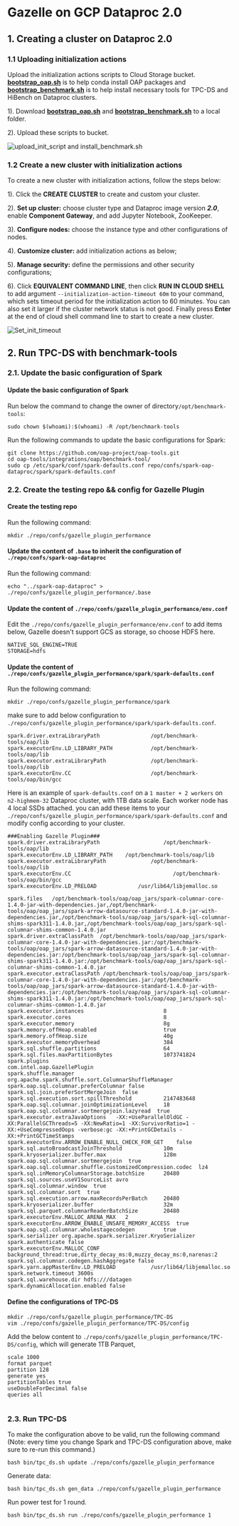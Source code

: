 # Gazelle on GCP Dataproc 2.0

## 1. Creating a cluster on Dataproc 2.0

### 1.1 Uploading initialization actions

Upload the initialization actions scripts to Cloud Storage bucket.
**[bootstrap_oap.sh](../bootstrap_oap.sh)** is to help conda install OAP packages and
**[bootstrap_benchmark.sh](./bootstrap_benchmark.sh)** is to help install necessary tools for TPC-DS and HiBench on Dataproc clusters.

1). Download **[bootstrap_oap.sh](https://raw.githubusercontent.com/oap-project/oap-tools/master/integrations/oap/dataproc/bootstrap_oap.sh)** and **[bootstrap_benchmark.sh](https://raw.githubusercontent.com/oap-project/oap-tools/master/integrations/oap/dataproc/benchmark/bootstrap_benchmark.sh)** to a local folder.

2). Upload these scripts to bucket.

![upload_init_script and install_benchmark.sh](../imgs/upload_scripts_to_bucket.png)


### 1.2 Create a new cluster with initialization actions

To create a new cluster with initialization actions, follow the steps below:

1). Click the  **CREATE CLUSTER** to create and custom your cluster.

2). **Set up cluster:** choose cluster type and Dataproc image version ***2.0***, enable **Component Gateway**, and add Jupyter Notebook, ZooKeeper.

3). **Configure nodes:** choose the instance type and other configurations of nodes.

4). **Customize cluster:** add initialization actions as below;

5). **Manage security:** define the permissions and other security configurations;

6). Click **EQUIVALENT COMMAND LINE**, then click **RUN IN CLOUD SHELL** to add argument ` --initialization-action-timeout 60m ` to your command,
which sets timeout period for the initialization action to 60 minutes. You can also set it larger if the cluster network status is not good.
Finally press **Enter** at the end of cloud shell command line to start to create a new cluster.

![Set_init_timeout](../imgs/set_init_timeout.png)

## 2. Run TPC-DS with benchmark-tools

### 2.1. Update the basic configuration of Spark

#### Update the basic configuration of Spark

Run below the command to change the owner of directory`/opt/benchmark-tools`:

```
sudo chown $(whoami):$(whoami) -R /opt/benchmark-tools
```

Run the following commands to update the basic configurations for Spark:

```
git clone https://github.com/oap-project/oap-tools.git
cd oap-tools/integrations/oap/benchmark-tool/
sudo cp /etc/spark/conf/spark-defaults.conf repo/confs/spark-oap-dataproc/spark/spark-defaults.conf
```

### 2.2. Create the testing repo && config for Gazelle Plugin

#### Create the testing repo

Run the following command:

```
mkdir ./repo/confs/gazelle_plugin_performance
```
#### Update the content of `.base` to inherit the configuration of `./repo/confs/spark-oap-dataproc`

Run the following command:
```
echo "../spark-oap-dataproc" > ./repo/confs/gazelle_plugin_performance/.base
```
#### Update the content of `./repo/confs/gazelle_plugin_performance/env.conf`

Edit the `./repo/confs/gazelle_plugin_performance/env.conf` to add items below, Gazelle doesn't support GCS as storage, so choose HDFS here.

```
NATIVE_SQL_ENGINE=TRUE
STORAGE=hdfs
```
#### Update the content of `./repo/confs/gazelle_plugin_performance/spark/spark-defaults.conf`

Run the following command:

```
mkdir ./repo/confs/gazelle_plugin_performance/spark
```
make sure to add below configuration to `./repo/confs/gazelle_plugin_performance/spark/spark-defaults.conf`.

```
spark.driver.extraLibraryPath                /opt/benchmark-tools/oap/lib
spark.executorEnv.LD_LIBRARY_PATH            /opt/benchmark-tools/oap/lib
spark.executor.extraLibraryPath              /opt/benchmark-tools/oap/lib
spark.executorEnv.CC                         /opt/benchmark-tools/oap/bin/gcc
```

Here is an example of `spark-defaults.conf` on a `1 master + 2 workers` on `n2-highmem-32` Dataproc cluster, with 1TB
data scale. Each worker node has 4 local SSDs attached.
you can add these items to your `./repo/confs/gazelle_plugin_performance/spark/spark-defaults.conf` and modify config according to your cluster.

```
###Enabling Gazelle Plugin###
spark.driver.extraLibraryPath                    /opt/benchmark-tools/oap/lib
spark.executorEnv.LD_LIBRARY_PATH    /opt/benchmark-tools/oap/lib
spark.executor.extraLibraryPath              /opt/benchmark-tools/oap/lib
spark.executorEnv.CC                                /opt/benchmark-tools/oap/bin/gcc                             
spark.executorEnv.LD_PRELOAD             /usr/lib64/libjemalloc.so

spark.files   /opt/benchmark-tools/oap/oap_jars/spark-columnar-core-1.4.0-jar-with-dependencies.jar,/opt/benchmark-tools/oap/oap_jars/spark-arrow-datasource-standard-1.4.0-jar-with-dependencies.jar,/opt/benchmark-tools/oap/oap_jars/spark-sql-columnar-shims-spark311-1.4.0.jar,/opt/benchmark-tools/oap/oap_jars/spark-sql-columnar-shims-common-1.4.0.jar
spark.driver.extraClassPath  /opt/benchmark-tools/oap/oap_jars/spark-columnar-core-1.4.0-jar-with-dependencies.jar:/opt/benchmark-tools/oap/oap_jars/spark-arrow-datasource-standard-1.4.0-jar-with-dependencies.jar:/opt/benchmark-tools/oap/oap_jars/spark-sql-columnar-shims-spark311-1.4.0.jar:/opt/benchmark-tools/oap/oap_jars/spark-sql-columnar-shims-common-1.4.0.jar
spark.executor.extraClassPath /opt/benchmark-tools/oap/oap_jars/spark-columnar-core-1.4.0-jar-with-dependencies.jar:/opt/benchmark-tools/oap/oap_jars/spark-arrow-datasource-standard-1.4.0-jar-with-dependencies.jar:/opt/benchmark-tools/oap/oap_jars/spark-sql-columnar-shims-spark311-1.4.0.jar:/opt/benchmark-tools/oap/oap_jars/spark-sql-columnar-shims-common-1.4.0.jar
spark.executor.instances                         8
spark.executor.cores                             8       
spark.executor.memory                            8g
spark.memory.offHeap.enabled                     true
spark.memory.offHeap.size                        40g
spark.executor.memoryOverhead                    384
spark.sql.shuffle.partitions                     64
spark.sql.files.maxPartitionBytes                1073741824
spark.plugins                                    com.intel.oap.GazellePlugin
spark.shuffle.manager     org.apache.spark.shuffle.sort.ColumnarShuffleManager
spark.oap.sql.columnar.preferColumnar false
spark.sql.join.preferSortMergeJoin  false
spark.sql.execution.sort.spillThreshold          2147483648
spark.oap.sql.columnar.joinOptimizationLevel     18
spark.oap.sql.columnar.sortmergejoin.lazyread  true
spark.executor.extraJavaOptions   -XX:+UseParallelOldGC -XX:ParallelGCThreads=5 -XX:NewRatio=1 -XX:SurvivorRatio=1 -XX:+UseCompressedOops -verbose:gc -XX:+PrintGCDetails -XX:+PrintGCTimeStamps
spark.executorEnv.ARROW_ENABLE_NULL_CHECK_FOR_GET    false
spark.sql.autoBroadcastJoinThreshold             10m
spark.kryoserializer.buffer.max                  128m
spark.oap.sql.columnar.sortmergejoin  true
spark.oap.sql.columnar.shuffle.customizedCompression.codec  lz4
spark.sql.inMemoryColumnarStorage.batchSize      20480
spark.sql.sources.useV1SourceList avro
spark.sql.columnar.window  true
spark.sql.columnar.sort  true
spark.sql.execution.arrow.maxRecordsPerBatch     20480
spark.kryoserializer.buffer                      32m
spark.sql.parquet.columnarReaderBatchSize        20480
spark.executorEnv.MALLOC_ARENA_MAX   2
spark.executorEnv.ARROW_ENABLE_UNSAFE_MEMORY_ACCESS  true
spark.oap.sql.columnar.wholestagecodegen         true
spark.serializer org.apache.spark.serializer.KryoSerializer
spark.authenticate false
spark.executorEnv.MALLOC_CONF                    background_thread:true,dirty_decay_ms:0,muzzy_decay_ms:0,narenas:2
spark.sql.columnar.codegen.hashAggregate false
spark.yarn.appMasterEnv.LD_PRELOAD           /usr/lib64/libjemalloc.so
spark.network.timeout 3600s
spark.sql.warehouse.dir hdfs:///datagen
spark.dynamicAllocation.enabled false

```
#### Define the configurations of TPC-DS

```
mkdir ./repo/confs/gazelle_plugin_performance/TPC-DS
vim ./repo/confs/gazelle_plugin_performance/TPC-DS/config
```
Add the below content to `./repo/confs/gazelle_plugin_performance/TPC-DS/config`, which will generate 1TB Parquet,

```
scale 1000
format parquet
partition 128
generate yes
partitionTables true
useDoubleForDecimal false
queries all
              
```

### 2.3. Run TPC-DS

To make the configuration above to be valid, run the following command (Note: every time you change Spark and TPC-DS configuration above, make sure to re-run this command.)
```
bash bin/tpc_ds.sh update ./repo/confs/gazelle_plugin_performance   
```

Generate data:
```
bash bin/tpc_ds.sh gen_data ./repo/confs/gazelle_plugin_performance
```

Run power test for 1 round.
```
bash bin/tpc_ds.sh run ./repo/confs/gazelle_plugin_performance 1
```
